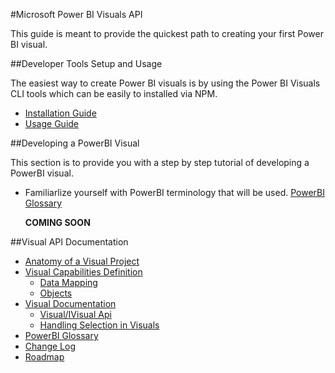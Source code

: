 #Microsoft Power BI Visuals API

This guide is meant to provide the quickest path to creating your first Power BI visual.

##Developer Tools Setup and Usage

The easiest way to create Power BI visuals is by using the Power BI Visuals CLI tools which can be easily to installed via NPM.

 * [Installation Guide](tools/README.md)
 * [Usage Guide](tools/usage.md)
 
##Developing a PowerBI Visual
 
This section is to provide you with a step by step tutorial of developing a PowerBI visual.

* Familiarlize yourself with PowerBI terminology that will be used. [PowerBI Glossary](Glossary.md)

    **COMING SOON**

##Visual API Documentation

* [Anatomy of a Visual Project](VisualProject.md)
* [Visual Capabilities Definition](Capabilities/Capabilities.md)
    * [Data Mapping](Capabilities/DataViewMappings.md)
    * [Objects](Capabilities/Objects.md)
* [Visual Documentation](Visual/Visual.md)
    * [Visual/IVisual Api](Visual/IVisualApi.md)
    * [Handling Selection in Visuals](Visual/Selection.md)
* [PowerBI Glossary](Glossary.md)
* [Change Log](ChangeLog.md)
* [Roadmap](Roadmap/README.md)
